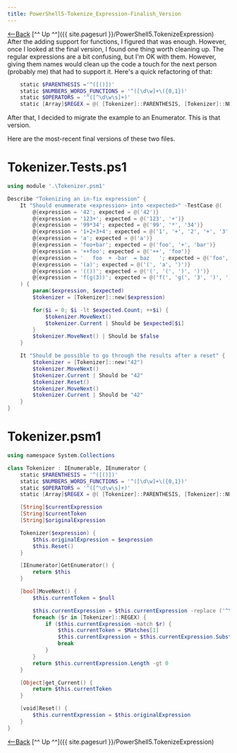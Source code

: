 ```yaml
---
title: PowerShell5-Tokenize_Expression-Finalish_Version
---
```

[<—Back](http://schuchert.wikispaces.com/PowerShell5.TokenizeExpression.ConvertTokenizerToAnEnumerator)  [^^ Up ^^]({{ site.pagesurl }}/PowerShell5.TokenizeExpression)
After the adding support for functions, I figured that was enough. However, once I looked at the final version, I found one thing worth cleaning up. The regular expressions are a bit confusing, but I'm OK with them. However, giving them names would clean up the code a touch for the next person (probably me) that had to support it. Here's a quick refactoring of that:
```powershell
    static $PARENTHESIS ='^([()])' 
    static $NUMBERS_WORDS_FUNCTIONS = '^([\d\w]+\({0,1})'
    static $OPERATORS = '^([^\d\w\s]+)'
    static [Array]$REGEX = @( [Tokenizer]::PARENTHESIS, [Tokenizer]::NUMBERS_WORDS_FUNCTIONS, [Tokenizer]::OPERATORS )
```

After that, I decided to migrate the example to an Enumerator. This is that version.

Here are the most-recent final versions of these two files.
# Tokenizer.Tests.ps1
```powershell
using module '.\Tokenizer.psm1'

Describe "Tokenizing an in-fix expression" {
    It "Should enummerate <expression> into <expected>" -TestCase @(
        @{expression = '42'; expected = @('42')}
        @{expression = '123+'; expected = @('123', '+')}
        @{expression = '99*34'; expected = @('99', '*', '34')}
        @{expression = '1+2+3+4'; expected = @('1', '+', '2', '+', '3', '+', '4')}
        @{expression = 'a'; expected = @('a')}
        @{expression = 'foo+bar'; expected = @('foo', '+', 'bar')}
        @{expression = '++foo'; expected = @('++', 'foo')}
        @{expression = '   foo  + -bar  = baz   '; expected = @('foo', '+', '-', 'bar', '=', 'baz')}
        @{expression = '(a)'; expected = @('(', 'a', ')')}
        @{expression = '(())'; expected = @('(', '(', ')', ')')}
        @{expression = 'f(g(3))'; expected = @('f(', 'g(', '3', ')', ')')}
    ) {
        param($expression, $expected)
        $tokenizer = [Tokenizer]::new($expression)

        for($i = 0; $i -lt $expected.Count; ++$i) {
            $tokenizer.MoveNext()
            $tokenizer.Current | Should be $expected[$i]
        }
        $tokenizer.MoveNext() | Should be $false
    } 

    It "Should be possible to go through the results after a reset" {
        $tokenizer = [Tokenizer]::new("42")
        $tokenizer.MoveNext()
        $tokenizer.Current | Should be "42"
        $tokenizer.Reset()
        $tokenizer.MoveNext()
        $tokenizer.Current | Should be "42"
    }
}
```

# Tokenizer.psm1
```powershell
using namespace System.Collections

class Tokenizer : IEnumerable, IEnumerator {
    static $PARENTHESIS = '^([()])' 
    static $NUMBERS_WORDS_FUNCTIONS = '^([\d\w]+\({0,1})'
    static $OPERATORS = '^([^\d\w\s]+)'
    static [Array]$REGEX = @( [Tokenizer]::PARENTHESIS, [Tokenizer]::NUMBERS_WORDS_FUNCTIONS, [Tokenizer]::OPERATORS )

    [String]$currentExpression
    [String]$currentToken
    [String]$originalExpression

    Tokenizer($expression) {
        $this.originalExpression = $expression
        $this.Reset()
    }

    [IEnumerator]GetEnumerator() {
        return $this
    }

    [bool]MoveNext() {
        $this.currentToken = $null

        $this.currentExpression = $this.currentExpression -replace ('^\s+', '')
        foreach ($r in [Tokenizer]::REGEX) {
            if ($this.currentExpression -match $r) {
                $this.currentToken = $Matches[1]
                $this.currentExpression = $this.currentExpression.Substring($this.currentToken.Length)
                break
            }
        }
        return $this.currentExpression.Length -gt 0
    }

    [Object]get_Current() {
        return $this.currentToken
    }

    [void]Reset() {
        $this.currentExpression = $this.originalExpression
    }
}
```
[<—Back](http://schuchert.wikispaces.com/PowerShell5.TokenizeExpression.ConvertTokenizerToAnEnumerator)  [^^ Up ^^]({{ site.pagesurl }}/PowerShell5.TokenizeExpression)